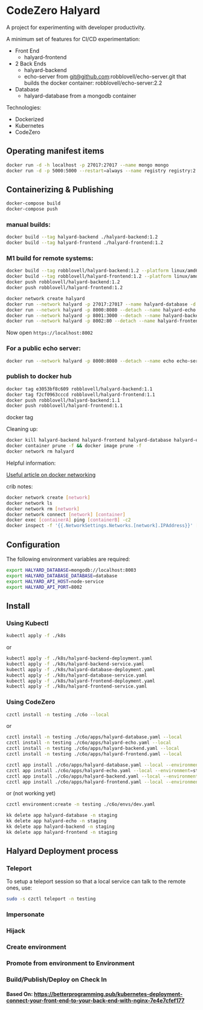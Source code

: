 # CodeZero Halyard

A project for experimenting with developer productivity.

A minimum set of features for CI/CD experimentation:

* Front End
  * halyard-frontend
* 2 Back Ends
  * halyard-backend
  * echo-server from git@github.com:robblovell/echo-server.git that builds the docker container: robblovell/echo-server:2.2
* Database
  * halyard-database from a mongodb container

Technologies:

* Dockerized
* Kubernetes
* CodeZero

## Operating manifest items

```bash
docker run -d -h localhost -p 27017:27017 --name mongo mongo
docker run -d -p 5000:5000 --restart=always --name registry registry:2
```

## Containerizing & Publishing

```bash
docker-compose build
docker-compose push
```

### manual builds:
```bash
docker build --tag halyard-backend ./halyard-backend:1.2
docker build --tag halyard-frontend ./halyard-frontend:1.2
```

### M1 build for remote systems:
```bash
docker build --tag robblovell/halyard-backend:1.2 --platform linux/amd64 ./halyard-backend --no-cache
docker build --tag robblovell/halyard-frontend:1.2 --platform linux/amd64 ./halyard-frontend --no-cache
docker push robblovell/halyard-backend:1.2
docker push robblovell/halyard-frontend:1.2
```

```bash
docker network create halyard
docker run --network halyard -p 27017:27017 --name halyard-database -d mongo:4.4.5
docker run --network halyard -p 8000:8080 --detach --name halyard-echo robblovell/echo-server:2.2
docker run --network halyard -p 8001:3000 --detach --name halyard-backend --env HALYARD_ECHO='http://halyard-echo:8080' --env HALYARD_DATABASE='mongodb://halyard-database:27017' robblovell/halyard-backend:1.2
docker run --network halyard -p 8002:80 --detach --name halyard-frontend --env HALYARD_API_HOST='halyard-backend' --env HALYARD_API_PORT='3000' robblovell/halyard-frontend:1.2
```

Now open `https://localhost:8002`

### For a public echo server: 
```bash
docker run --network halyard -p 8000:8080 --detach --name echo echo-server:1.0
```

### publish to docker hub

```bash
docker tag e3053bf8c609 robblovell/halyard-backend:1.1
docker tag f2cf0963cccd robblovell/halyard-frontend:1.1
docker push robblovell/halyard-backend:1.1
docker push robblovell/halyard-frontend:1.1
```
docker tag

Cleaning up:

```bash
docker kill halyard-backend halyard-frontend halyard-database halyard-echo
docker container prune -f && docker image prune -f 
docker network rm halyard
```

Helpful information:

[Useful article on docker networking](https://maximorlov.com/4-reasons-why-your-docker-containers-cant-talk-to-each-other/)

crib notes:
```bash
docker network create [network]
docker network ls   
docker network rm [network]
docker network connect [network] [container]
docker exec [containerA] ping [containerB] -c2
docker inspect -f '{{.NetworkSettings.Networks.[network].IPAddress}}' [container]
```
## Configuration

The following environment variables are required:

```bash
export HALYARD_DATABASE=mongodb://localhost:8003
export HALYARD_DATABASE_DATABASE=database
export HALYARD_API_HOST=node-service
export HALYARD_API_PORT=8002
```

## Install

### Using Kubectl

```bash
kubectl apply -f ./k8s
```
 or

```bash
kubectl apply -f ./k8s/halyard-backend-deployment.yaml
kubectl apply -f ./k8s/halyard-backend-service.yaml
kubectl apply -f ./k8s/halyard-database-deployment.yaml
kubectl apply -f ./k8s/halyard-database-service.yaml
kubectl apply -f ./k8s/halyard-frontend-deployment.yaml
kubectl apply -f ./k8s/halyard-frontend-service.yaml
```
### Using CodeZero

```bash
czctl install -n testing ./c6o --local
```

or

```bash
czctl install -n testing ./c6o/apps/halyard-database.yaml --local
czctl install -n testing ./c6o/apps/halyard-echo.yaml --local
czctl install -n testing ./c6o/apps/halyard-backend.yaml --local
czctl install -n testing ./c6o/apps/halyard-frontend.yaml --local
```

```bash
czctl app install ./c6o/apps/halyard-database.yaml --local --environment=staging
czctl app install ./c6o/apps/halyard-echo.yaml --local --environment=staging
czctl app install ./c6o/apps/halyard-backend.yaml --local --environment=staging
czctl app install ./c6o/apps/halyard-frontend.yaml --local --environment=staging

```

or (not working yet)

```bash
czctl environment:create -n testing ./c6o/envs/dev.yaml
```
```bash
kk delete app halyard-database -n staging
kk delete app halyard-echo -n staging
kk delete app halyard-backend -n staging
kk delete app halyard-frontend -n staging
```

## Halyard Deployment process

### Teleport

To setup a teleport session so that a local service can talk to the remote ones, use:

```bash
sudo -s czctl teleport -n testing 
```

### Impersonate

### Hijack

### Create environment

### Promote from environment to Environment

### Build/Publish/Deploy on Check In

#### Based On: https://betterprogramming.pub/kubernetes-deployment-connect-your-front-end-to-your-back-end-with-nginx-7e4e7cfef177

